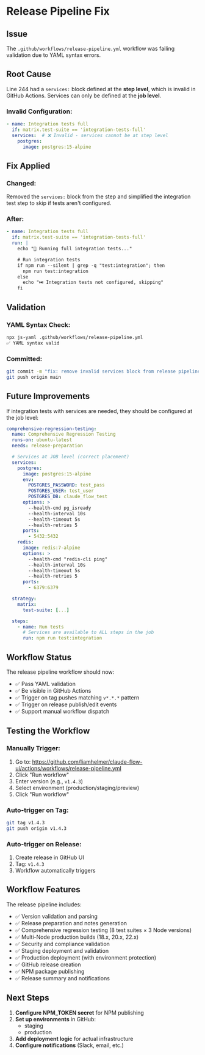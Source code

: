 # Release Pipeline Fix

## Issue
The `.github/workflows/release-pipeline.yml` workflow was failing validation due to YAML syntax errors.

## Root Cause
Line 244 had a `services:` block defined at the **step level**, which is invalid in GitHub Actions. Services can only be defined at the **job level**.

### Invalid Configuration:
```yaml
- name: Integration tests full
  if: matrix.test-suite == 'integration-tests-full'
  services:  # ❌ Invalid - services cannot be at step level
    postgres:
      image: postgres:15-alpine
```

## Fix Applied

### Changed:
Removed the `services:` block from the step and simplified the integration test step to skip if tests aren't configured.

### After:
```yaml
- name: Integration tests full
  if: matrix.test-suite == 'integration-tests-full'
  run: |
    echo "🔧 Running full integration tests..."

    # Run integration tests
    if npm run --silent | grep -q "test:integration"; then
      npm run test:integration
    else
      echo "⏭️ Integration tests not configured, skipping"
    fi
```

## Validation

### YAML Syntax Check:
```bash
npx js-yaml .github/workflows/release-pipeline.yml
✅ YAML syntax valid
```

### Committed:
```bash
git commit -m "fix: remove invalid services block from release pipeline"
git push origin main
```

## Future Improvements

If integration tests with services are needed, they should be configured at the job level:

```yaml
comprehensive-regression-testing:
  name: Comprehensive Regression Testing
  runs-on: ubuntu-latest
  needs: release-preparation

  # Services at JOB level (correct placement)
  services:
    postgres:
      image: postgres:15-alpine
      env:
        POSTGRES_PASSWORD: test_pass
        POSTGRES_USER: test_user
        POSTGRES_DB: claude_flow_test
      options: >
        --health-cmd pg_isready
        --health-interval 10s
        --health-timeout 5s
        --health-retries 5
      ports:
        - 5432:5432
    redis:
      image: redis:7-alpine
      options: >
        --health-cmd "redis-cli ping"
        --health-interval 10s
        --health-timeout 5s
        --health-retries 5
      ports:
        - 6379:6379

  strategy:
    matrix:
      test-suite: [...]

  steps:
    - name: Run tests
      # Services are available to ALL steps in the job
      run: npm run test:integration
```

## Workflow Status

The release pipeline workflow should now:
- ✅ Pass YAML validation
- ✅ Be visible in GitHub Actions
- ✅ Trigger on tag pushes matching `v*.*.*` pattern
- ✅ Trigger on release publish/edit events
- ✅ Support manual workflow dispatch

## Testing the Workflow

### Manually Trigger:
1. Go to: https://github.com/liamhelmer/claude-flow-ui/actions/workflows/release-pipeline.yml
2. Click "Run workflow"
3. Enter version (e.g., `v1.4.3`)
4. Select environment (production/staging/preview)
5. Click "Run workflow"

### Auto-trigger on Tag:
```bash
git tag v1.4.3
git push origin v1.4.3
```

### Auto-trigger on Release:
1. Create release in GitHub UI
2. Tag: `v1.4.3`
3. Workflow automatically triggers

## Workflow Features

The release pipeline includes:
- ✅ Version validation and parsing
- ✅ Release preparation and notes generation
- ✅ Comprehensive regression testing (8 test suites × 3 Node versions)
- ✅ Multi-Node production builds (18.x, 20.x, 22.x)
- ✅ Security and compliance validation
- ✅ Staging deployment and validation
- ✅ Production deployment (with environment protection)
- ✅ GitHub release creation
- ✅ NPM package publishing
- ✅ Release summary and notifications

## Next Steps

1. **Configure NPM_TOKEN secret** for NPM publishing
2. **Set up environments** in GitHub:
   - staging
   - production
3. **Add deployment logic** for actual infrastructure
4. **Configure notifications** (Slack, email, etc.)
